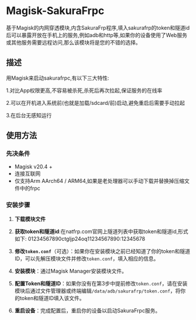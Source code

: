 # Magisk-SakuraFrpc

基于Magisk的内网穿透模块,内含SakuraFrp程序,填入sakurafrp的token和隧道id后可以暴露开放在手机上的服务,例如adb和http等,如果你的设备使用了Web服务或其他服务需要远程访问,那么该模块将是您的不错的选择。

## 描述

用Magisk来启动sakurafrpc,有以下三大特性:

1.对比App权限更高,不容易被杀死,杀死后再次拉起,保证服务的在线率

2.可以在开机进入系统前(也就是加载/sdcard/前)启动,避免重启后需要手动拉起

3.在后台无感知运行

## 使用方法

### 先决条件

- Magisk v20.4 +
- 连接互联网
- 仅支持Arm AArch64 / ARM64,如果是老处理器可以手动下载并替换掉压缩文件中的frpc

### 安装步骤

1. **下载模块文件**

2. **获取token和隧道id**:在natfrp.com官网上隧道列表中获取token和隧道id,形式如下: 01234567890ctgljp24oq11234567890:12345678

3. **修改`token.conf`**（可选）：如果你在安装模块之前已经知道了你的token和隧道ID，可以先解压模块文件并修改`token.conf`，填入相应的信息。

4. **安装模块**：通过Magisk Manager安装模块文件。

5. **配置Token和隧道ID**：如果你没有在第3步中提前修改`token.conf`，请在安装模块后通过文件管理器或终端编辑`/data/adb/sakurafrp/token.conf`，将你的token和隧道ID填入该文件。

6. **重启设备**：完成配置后，重启你的设备以启动SakuraFrpc服务。

